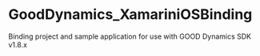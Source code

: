 GoodDynamics_XamariniOSBinding
==============================

Binding project and sample application for use with GOOD Dynamics SDK v1.8.x
